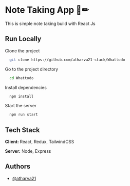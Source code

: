 # Note Taking App 📒✏

This is simple note taking build with React Js 

## Run Locally

Clone the project

```bash
  git clone https://github.com/atharva21-stack/Whattodo
```

Go to the project directory

```bash
  cd Whattodo
```

Install dependencies

```bash
  npm install
```

Start the server

```bash
  npm run start
```

## Tech Stack

**Client:** React, Redux, TailwindCSS

**Server:** Node, Express

## Authors

- [@atharva21](https://github.com/atharva21-stack)

  

  
  
